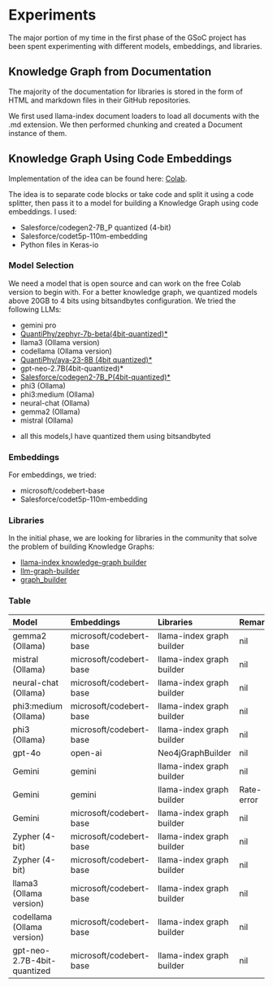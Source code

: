 # Experiments

The major portion of my time in the first phase of the GSoC project has been spent experimenting with different models, embeddings, and libraries.

## Knowledge Graph from Documentation

The majority of the documentation for libraries is stored in the form of HTML and markdown files in their GitHub repositories.

We first used llama-index document loaders to load all documents with the .md extension. We then performed chunking and created a Document instance of them.

## Knowledge Graph Using Code Embeddings

Implementation of the idea can be found here: [Colab](https://colab.research.google.com/drive/1uguR76SeMAukN4uAhKuXU_ja8Ik0s8Wj#scrollTo=CUgtX5D1Tl_x).

The idea is to separate code blocks or take code and split it using a code splitter, then pass it to a model for building a Knowledge Graph using code embeddings. I used:
- Salesforce/codegen2-7B_P quantized (4-bit)
- Salesforce/codet5p-110m-embedding
- Python files in Keras-io

### Model Selection

We need a model that is open source and can work on the free Colab version to begin with. For a better knowledge graph, we quantized models above 20GB to 4 bits using bitsandbytes configuration. We tried the following LLMs:
- gemini pro
- [QuantiPhy/zephyr-7b-beta(4bit-quantized)*](https://huggingface.co/QuantiPhy/zephyr-7b-beta-4bit-quantized)
- llama3 (Ollama version)
- codellama (Ollama version)
- [QuantiPhy/aya-23-8B (4bit quantized)*](https://huggingface.co/QuantiPhy/aya-23-8B-4bq)
- gpt-neo-2.7B(4bit-quantized)*
- [Salesforce/codegen2-7B_P(4bit-quantized)*](https://huggingface.co/QuantiPhy/Salesforce_codegen2-7B_P)
- phi3 (Ollama)
- phi3:medium (Ollama)
- neural-chat (Ollama)
- gemma2 (Ollama)
- mistral (Ollama)
* all this models,I have quantized them using bitsandbyted
### Embeddings

For embeddings, we tried:
- microsoft/codebert-base
- Salesforce/codet5p-110m-embedding

### Libraries

In the initial phase, we are looking for libraries in the community that solve the problem of building Knowledge Graphs:
- [llama-index knowledge-graph builder](https://github.com/run-llama/llama_index/tree/main/llama-index-core/llama_index/core/indices/knowledge_graph)
- [llm-graph-builder](https://github.com/neo4j-labs/llm-graph-builder)
- [graph_builder](https://github.com/sarthakrastogi/graph-rag)

### Table

| Model                       | Embeddings           | Libraries                  | Remarks     | Documents                | Artifacts                                                                                                                                 |
|:----------------------------|:---------------------|:---------------------------|:------------|:-------------------------|:------------------------------------------------------------------------------------------------------------------------------------------|
| gemma2 (Ollama)             | microsoft/codebert-base | llama-index graph builder | nil         | [keras-io](https://github.com/keras-team/keras-io/tree/master/templates) | [viz](artifacts/gemma2/Graph_visualization_gemma2_mscb.html)<br/>[index](artifacts/gemma2/gemma2graphIndex.pkl)                          |
| mistral (Ollama)            | microsoft/codebert-base | llama-index graph builder | nil         | [keras-io](https://github.com/keras-team/keras-io/tree/master/templates) | [viz](artifacts/mistral/Graph_visualization_mistral_mscb.html)<br/>[index](artifacts/mistral/mistralgraphIndex.pkl)                      |
| neural-chat (Ollama)        | microsoft/codebert-base | llama-index graph builder | nil         | [keras-io](https://github.com/keras-team/keras-io/tree/master/templates) | [viz](artifacts/neural_chat/Graph_visualization_neuralchat_mscb.html)<br/>[index](artifacts/neural_chat/graphIndex_neuralchat_mscb.pkl)  |
| phi3:medium (Ollama)        | microsoft/codebert-base | llama-index graph builder | nil         | [keras-io](https://github.com/keras-team/keras-io/tree/master/templates) | [viz](artifacts/phi3-med/Graph_visualization_phi3-med_mscb.html)<br/>[index](artifacts/phi3-med/graphIndex_phi3_medium_mscb.pkl)         |
| phi3 (Ollama)               | microsoft/codebert-base | llama-index graph builder | nil         | [keras-io](https://github.com/keras-team/keras-io/tree/master/templates) | [viz](artifacts/phi3/Graph_visualization_phi3_mscb.html)<br/>[index](artifacts/phi3/graphIndex_phi3_mscb.pkl)                            |
| gpt-4o                      | open-ai              | Neo4jGraphBuilder          | nil         | [keras-io](https://github.com/keras-team/keras-io/tree/master/templates) |                                                                                                                                          |
| Gemini                      | gemini               | llama-index graph builder | nil         | [keras-nlp](https://github.com/keras-team/keras-io/blob/master/templates/keras_nlp/index.md) | [viz](artifacts/vizualization/ex1.html)                                                                                                   |
| Gemini                      | gemini               | llama-index graph builder | Rate-error  | [keras-io](https://github.com/keras-team/keras-io/tree/master/templates) |                                                                                                                                          |
| Gemini                      | microsoft/codebert-base | llama-index graph builder | nil         | [keras-nlp](https://github.com/keras-team/keras-io/blob/master/templates/keras_nlp/index.md) | [viz](artifacts/vizualization/gem_mcode_k_nlp.html)                                                                                       |
| Zypher (4-bit)              | microsoft/codebert-base | llama-index graph builder | nil         | [keras-nlp](https://github.com/keras-team/keras-io/blob/master/templates/keras_nlp/index.md) | [viz](artifacts/vizualization/zy_knlp.html)                                                                                              |
| Zypher (4-bit)              | microsoft/codebert-base | llama-index graph builder | nil         | [keras-io](https://github.com/keras-team/keras-io/tree/master/templates) | [viz](artifacts/vizualization/examp.html)                                                                                                |
| llama3 (Ollama version)     | microsoft/codebert-base | llama-index graph builder | nil         | [keras-nlp](https://github.com/keras-team/keras-io/blob/master/templates/keras_nlp/index.md) | [viz](artifacts/vizualization/Graph_visualization.html)                                                                                  |
| codellama (Ollama version)  | microsoft/codebert-base | llama-index graph builder | nil         | [keras-nlp](https://github.com/keras-team/keras-io/blob/master/templates/keras_nlp/index.md) | [viz](artifacts/vizualization/code_1.html)                                                                                               |
| gpt-neo-2.7B-4bit-quantized | microsoft/codebert-base | llama-index graph builder | nil         | [keras-nlp](https://github.com/keras-team/keras-io/blob/master/templates/keras_nlp/index.md) | [viz](artifacts/vizualization/graph_gpt3-neo.html) 
